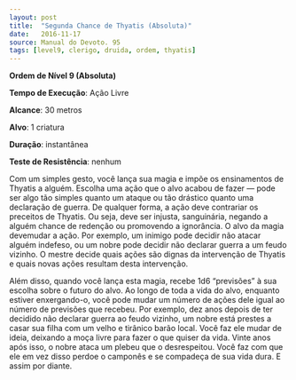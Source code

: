 ```yaml
---
layout: post
title:  "Segunda Chance de Thyatis (Absoluta)"
date:   2016-11-17
source: Manual do Devoto. 95
tags: [level9, clerigo, druida, ordem, thyatis]
---
```


**Ordem de Nível 9 (Absoluta)**

**Tempo de Execução**: Ação Livre

**Alcance**: 30 metros

**Alvo**: 1 criatura

**Duração**: instantânea

**Teste de Resistência**: nenhum

Com um simples gesto, você lança sua magia e impõe os ensinamentos de Thyatis a alguém. Escolha uma ação que o alvo acabou de fazer — pode ser algo tão simples quanto um ataque ou 
tão drástico quanto uma declaração de guerra. De qualquer forma, a ação deve contrariar os preceitos de Thyatis. 
Ou seja, deve ser injusta, sanguinária, negando a alguém chance de redenção ou promovendo a ignorância. O alvo da magia devemudar a ação. Por exemplo, um inimigo pode decidir não 
atacar alguém indefeso, ou um nobre pode decidir não declarar guerra a um feudo vizinho. O mestre decide quais ações são dignas da intervenção de Thyatis e quais novas ações resultam desta intervenção.

Além disso, quando você lança esta magia, recebe 1d6 “previsões” à sua escolha sobre o futuro do alvo. Ao longo de toda a vida do alvo, enquanto estiver enxergando-o, você pode 
mudar um número de ações dele igual ao número de previsões que recebeu. 
Por exemplo, dez anos depois de ter decidido não declarar guerra ao feudo vizinho, um nobre está prestes a casar sua filha com um velho e tirânico barão local. 
Você faz ele mudar de ideia, deixando a moça livre para fazer o que quiser da vida. Vinte anos após isso, o nobre ataca um plebeu que o desrespeitou. Você faz com que ele em vez disso perdoe o camponês e se compadeça de sua vida dura. E assim por diante.